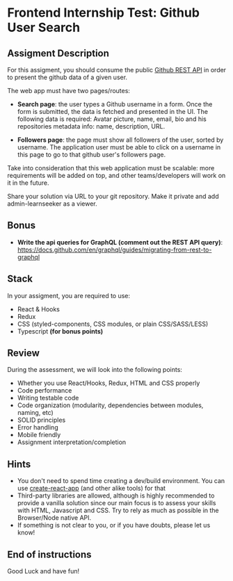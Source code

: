 # Frontend Internship Test: Github User Search

## Assigment Description

For this assigment, you should consume the public [Github REST API](https://docs.github.com/en/free-pro-team@latest/rest/overview/endpoints-available-for-github-apps#users) in order to present the github data of a given user. 

The web app must have two pages/routes:

- <b>Search page</b>: the user types a Github username in a form. Once the form is submitted, the data is fetched and presented in the UI. The following data is required: Avatar picture, name, email, bio and his repositories metadata info: name, description, URL.

- <b>Followers page</b>: the page must show all followers of the user, sorted by username. The application user must be able to click on a username in this page to go to that github user's followers page.

Take into consideration that this web application must be scalable: more requirements will be added on top, and other teams/developers will work on it in the future.

Share your solution via URL to your git repository. Make it private and add admin-learnseeker as a viewer.

## Bonus

- <b>Write the api queries for GraphQL (comment out the REST API query)</b>: https://docs.github.com/en/graphql/guides/migrating-from-rest-to-graphql

## Stack

In your assigment, you are required to use:
- React & Hooks
- Redux
- CSS (styled-components, CSS modules, or plain CSS/SASS/LESS)
- Typescript <b>(for bonus points)</b>

## Review

During the assessment, we will look into the following points:

* Whether you use React/Hooks, Redux, HTML and CSS properly
* Code performance
* Writing testable code
* Code organization (modularity, dependencies between modules, naming, etc)
* SOLID principles
* Error handling
* Mobile friendly
* Assignment interpretation/completion

## Hints

* You don't need to spend time creating a dev/build environment. You can use [create-react-app](https://github.com/facebookincubator/create-react-app) (and other alike tools) for that
* Third-party libraries are allowed, although is highly recommended to provide a vanilla solution since our main focus is to assess your skills with HTML, Javascript and CSS. Try to rely as much as possible in the Browser/Node native API. 
* If something is not clear to you, or if you have doubts, please let us know!

## End of instructions

Good Luck and have fun!
